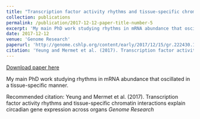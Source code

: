 ```yaml
---
title: "Transcription factor activity rhythms and tissue-specific chromatin interactions explain circadian gene expression across organs"
collection: publications
permalink: /publication/2017-12-12-paper-title-number-5
excerpt: 'My main PhD work studying rhythms in mRNA abundance that oscillated in a tissue-specific manner.'
date: 2017-12-12
venue: 'Genome Research'
paperurl: 'http://genome.cshlp.org/content/early/2017/12/15/gr.222430.117.abstract'
citation: 'Yeung and Mermet et al. (2017). Transcription factor activity rhythms and tissue-specific chromatin interactions explain circadian gene expression across organs <i>Genome Research</i>'
---
```


<a href='http://genome.cshlp.org/content/early/2017/12/15/gr.222430.117.abstract'>Download paper here</a>

My main PhD work studying rhythms in mRNA abundance that oscillated in a tissue-specific manner.

Recommended citation: Yeung and Mermet et al. (2017). Transcription factor activity rhythms and tissue-specific chromatin interactions explain circadian gene expression across organs <i>Genome Research</i>